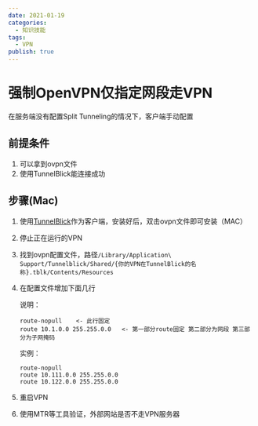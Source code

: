```yaml
---
date: 2021-01-19
categories:
  - 知识技能
tags:
  - VPN
publish: true
---
```


# 强制OpenVPN仅指定网段走VPN

在服务端没有配置Split Tunneling的情况下，客户端手动配置

## 前提条件

1. 可以拿到ovpn文件
2. 使用TunnelBlick能连接成功

## 步骤(Mac)

1. 使用[TunnelBlick](https://tunnelblick.net)作为客户端，安装好后，双击ovpn文件即可安装（MAC）
2. 停止正在运行的VPN
3. 找到ovpn配置文件，路径```/Library/Application\ Support/Tunnelblick/Shared/{你的VPN在TunnelBlick的名称}.tblk/Contents/Resources```
4. 在配置文件增加下面几行

    说明：

    ```config
    route-nopull    <- 此行固定
    route 10.1.0.0 255.255.0.0   <- 第一部分route固定 第二部分为网段 第三部分为子网掩码
    ```

    实例：

    ```config
    route-nopull    
    route 10.111.0.0 255.255.0.0
    route 10.122.0.0 255.255.0.0
    ```

5. 重启VPN
6. 使用MTR等工具验证，外部网站是否不走VPN服务器
